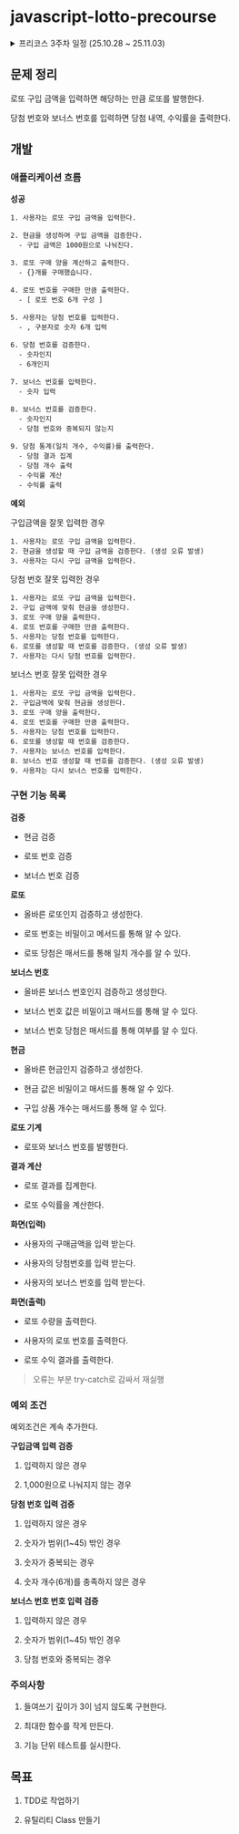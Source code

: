 # javascript-lotto-precourse

<details>
  <summary>프리코스 3주차 일정 (25.10.28 ~ 25.11.03)</summary>

- 25.10.28.(화) README 작성

</details>

## 문제 정리

로또 구입 금액을 입력하면 해당하는 만큼 로또를 발행한다.

당첨 번호와 보너스 번호를 입력하면 당첨 내역, 수익률을 출력한다.

## 개발

### 애플리케이션 흐름

**성공**

```
1. 사용자는 로또 구입 금액을 입력한다.

2. 현금을 생성하며 구입 금액을 검증한다.
  - 구입 금액은 1000원으로 나눠진다.

3. 로또 구매 양을 계산하고 출력한다.
  - {}개를 구매했습니다.

4. 로또 번호를 구매한 만큼 출력한다.
  - [ 로또 번호 6개 구성 ]

5. 사용자는 당첨 번호를 입력한다.
  - , 구분자로 숫자 6개 입력

6. 당첨 번호를 검증한다.
  - 숫자인지
  - 6개인지

7. 보너스 번호를 입력한다.
  - 숫자 입력

8. 보너스 번호를 검증한다.
  - 숫자인지
  - 당첨 번호와 중복되지 않는지

9. 당첨 통계(일치 개수, 수익률)를 출력한다.
  - 당첨 결과 집계
  - 당첨 개수 출력
  - 수익률 계산
  - 수익률 출력
```

**예외**

구입금액을 잘못 입력한 경우

```
1. 사용자는 로또 구입 금액을 입력한다.
2. 현금을 생성할 때 구입 금액을 검증한다. (생성 오류 발생)
3. 사용자는 다시 구입 금액을 입력한다.
```

당첨 번호 잘못 입력한 경우

```
1. 사용자는 로또 구입 금액을 입력한다.
2. 구입 금액에 맞춰 현금을 생성한다.
3. 로또 구매 양을 출력한다.
4. 로또 번호를 구매한 만큼 출력한다.
5. 사용자는 당첨 번호를 입력한다.
6. 로또를 생성할 때 번호를 검증한다. (생성 오류 발생)
7. 사용자는 다시 당첨 번호를 입력한다.
```

보너스 번호 잘못 입력한 경우

```
1. 사용자는 로또 구입 금액을 입력한다.
2. 구입금액에 맞춰 현금을 생성한다.
3. 로또 구매 양을 출력한다.
4. 로또 번호를 구매한 만큼 출력한다.
5. 사용자는 당첨 번호를 입력한다.
6. 로또를 생성할 때 번호를 검증한다.
7. 사용자는 보너스 번호를 입력한다.
8. 보너스 번호 생성할 때 번호를 검증한다. (생성 오류 발생)
9. 사용자는 다시 보너스 번호를 입력한다.
```

### 구현 기능 목록

**검증**

- 현금 검증

- 로또 번호 검증

- 보너스 번호 검증

**로또**

- 올바른 로또인지 검증하고 생성한다.

- 로또 번호는 비밀이고 메서드를 통해 알 수 있다.

- 로또 당첨은 매서드를 통해 일치 개수를 알 수 있다.

**보너스 번호**

- 올바른 보너스 번호인지 검증하고 생성한다.

- 보너스 번호 값은 비밀이고 매서드를 통해 알 수 있다.

- 보너스 번호 당첨은 매서드를 통해 여부를 알 수 있다.

**현금**

- 올바른 현금인지 검증하고 생성한다.

- 현금 값은 비밀이고 매서드를 통해 알 수 있다.

- 구입 상품 개수는 매서드를 통해 알 수 있다.

**로또 기계**

- 로또와 보너스 번호를 발행한다.

**결과 계산**

- 로또 결과를 집계한다.

- 로또 수익률을 계산한다.

**화면(입력)**

- 사용자의 구매금액을 입력 받는다.

- 사용자의 당첨번호를 입력 받는다.

- 사용자의 보너스 번호를 입력 받는다.

**화면(출력)**

- 로또 수량을 출력한다.

- 사용자의 로또 번호를 출력한다.

- 로또 수익 결과를 출력한다.

> 오류는 부분 try-catch로 감싸서 재실행

### 예외 조건

예외조건은 계속 추가한다.

**구입금액 입력 검증**

1. 입력하지 않은 경우

2. 1,000원으로 나눠지지 않는 경우

**당첨 번호 입력 검증**

1. 입력하지 않은 경우

2. 숫자가 범위(1~45) 밖인 경우

3. 숫자가 중복되는 경우

4. 숫자 개수(6개)를 충족하지 않은 경우

**보너스 번호 번호 입력 검증**

1. 입력하지 않은 경우

2. 숫자가 범위(1~45) 밖인 경우

3. 당첨 번호와 중복되는 경우

### 주의사항

1. 들여쓰기 깊이가 3이 넘지 않도록 구현한다.

2. 최대한 함수를 작게 만든다.

3. 기능 단위 테스트를 실시한다.

## 목표

1. TDD로 작업하기

2. 유틸리티 Class 만들기
